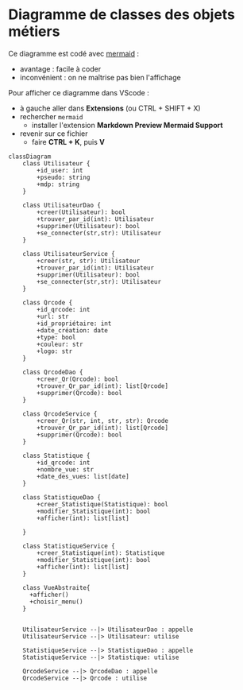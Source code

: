 
# Diagramme de classes des objets métiers

Ce diagramme est codé avec [mermaid](https://mermaid.js.org/syntax/classDiagram.html) :

* avantage : facile à coder
* inconvénient : on ne maîtrise pas bien l'affichage

Pour afficher ce diagramme dans VScode :

* à gauche aller dans **Extensions** (ou CTRL + SHIFT + X)
* rechercher `mermaid`
  * installer l'extension **Markdown Preview Mermaid Support**
* revenir sur ce fichier
  * faire **CTRL + K**, puis **V**

```mermaid
classDiagram
    class Utilisateur {
        +id_user: int
        +pseudo: string
        +mdp: string
    }
    
    class UtilisateurDao {
        +creer(Utilisateur): bool
        +trouver_par_id(int): Utilisateur
        +supprimer(Utilisateur): bool
        +se_connecter(str,str): Utilisateur
    }
    
    class UtilisateurService {
        +creer(str, str): Utilisateur
        +trouver_par_id(int): Utilisateur
        +supprimer(Utilisateur): bool
        +se_connecter(str,str): Utilisateur
    }

    class Qrcode {
        +id_qrcode: int
        +url: str
        +id_propriétaire: int
        +date_création: date
        +type: bool
        +couleur: str
        +logo: str
    }
    
    class QrcodeDao {
        +creer_Qr(Qrcode): bool
        +trouver_Qr_par_id(int): list[Qrcode]
        +supprimer(Qrcode): bool
    }
    
    class QrcodeService {
        +creer_Qr(str, int, str, str): Qrcode
        +trouver_Qr_par_id(int): list[Qrcode]
        +supprimer(Qrcode): bool
    }

    class Statistique {
        +id_qrcode: int
        +nombre_vue: str
        +date_des_vues: list[date]
    }
    
    class StatistiqueDao {
        +creer_Statistique(Statistique): bool
        +modifier_Statistique(int): bool
        +afficher(int): list[list]

    }
    
    class StatistiqueService {
        +creer_Statistique(int): Statistique
        +modifier_Statistique(int): bool
        +afficher(int): list[list]
    }

    class VueAbstraite{
      +afficher()
      +choisir_menu()
    }


    UtilisateurService --|> UtilisateurDao : appelle
    UtilisateurService --|> Utilisateur: utilise

    StatistiqueService --|> StatistiqueDao : appelle
    StatistiqueService --|> Statistique: utilise

    QrcodeService --|> QrcodeDao : appelle
    QrcodeService --|> Qrcode : utilise



```
